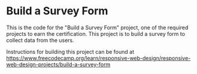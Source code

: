 # Build a Survey Form

This is the code for the "Build a Survey Form" project, one of the required projects to earn the certification. This project is to build a survey form to collect data from the users.

Instructions for building this project can be found at https://www.freecodecamp.org/learn/responsive-web-design/responsive-web-design-projects/build-a-survey-form
